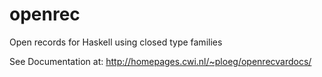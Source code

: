 openrec
=======

Open records for Haskell using closed type families

See Documentation at: http://homepages.cwi.nl/~ploeg/openrecvardocs/
